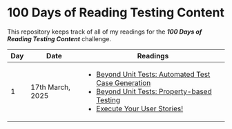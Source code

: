 # 100 Days of Reading Testing Content
This repository keeps track of all of my readings for the _**100 Days of Reading Testing Content**_ challenge.

| Day | Date | Readings |
| --- | ---- | -------- |
| 1 | 17th March, 2025 | <ul><li>[Beyond Unit Tests: Automated Test Case Generation](https://srcclr.github.io/test-lean/chapters/01-automated-test-case-generation.html)</li><li>[Beyond Unit Tests: Property-based Testing](https://srcclr.github.io/test-lean/chapters/02-property-based-testing.html)</li><li>[Execute Your User Stories!](https://srcclr.github.io/test-lean/chapters/04-functional.html)</li></ul>|
